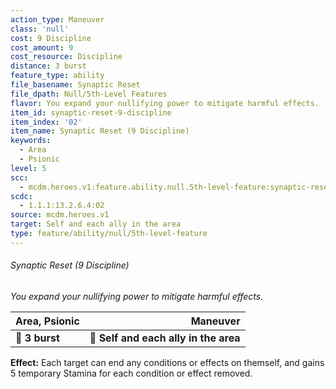 ```yaml
---
action_type: Maneuver
class: 'null'
cost: 9 Discipline
cost_amount: 9
cost_resource: Discipline
distance: 3 burst
feature_type: ability
file_basename: Synaptic Reset
file_dpath: Null/5th-Level Features
flavor: You expand your nullifying power to mitigate harmful effects.
item_id: synaptic-reset-9-discipline
item_index: '02'
item_name: Synaptic Reset (9 Discipline)
keywords:
  - Area
  - Psionic
level: 5
scc:
  - mcdm.heroes.v1:feature.ability.null.5th-level-feature:synaptic-reset-9-discipline
scdc:
  - 1.1.1:13.2.6.4:02
source: mcdm.heroes.v1
target: Self and each ally in the area
type: feature/ability/null/5th-level-feature
---
```


###### Synaptic Reset (9 Discipline)

*You expand your nullifying power to mitigate harmful effects.*

| **Area, Psionic** |                          **Maneuver** |
| ----------------- | ------------------------------------: |
| **📏 3 burst**    | **🎯 Self and each ally in the area** |

**Effect:** Each target can end any conditions or effects on themself, and gains 5 temporary Stamina for each condition or effect removed.
